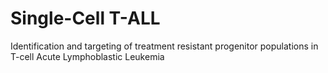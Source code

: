 # Single-Cell T-ALL
Identification and targeting of treatment resistant progenitor populations in T-cell Acute Lymphoblastic Leukemia
